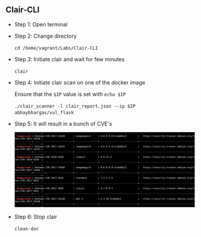 ## Clair-CLI
* Step 1: Open terminal
* Step 2: Change directory

	 `cd /home/vagrant/Labs/Clair-CLI`
	 
* Step 3: Initiate clair and wait for few minutes
	
	`clair`	
	
* Step 4: Initiate clair scan on one of the docker image

    Ensure that the `$IP` value is set with `echo $IP`

	`./clair_scanner -l clair_report.json --ip $IP abhaybhargav/vul_flask`
	
* Step 5: It will result in a bunch of CVE's
	
	![Image](./img/result2.png)
	
* Step 6: Stop clair
	
	`clean-doc`
	